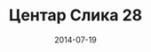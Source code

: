---
layout: default
modal-id: 46
date: 2014-07-19
img: centar/DSC_0319.jpg
alt: image-alt
store: Centar
title: Центар Слика 28
description: Intro LINQ is query language for C and VB introduced in .NET 3.5 and VS 2008. LINQ simplifies querying by offering one unified language to query different types of data sources. In order to use LINQ to query data source we need LINQ provider. Many providers are posted here and there is option to create our own providers, so basically you can query everything with the right provider. This means that a single query can be used to query data from DB, XML, lists etc.. Query SyntaxLINQ queries can be written in two basic ways.

---